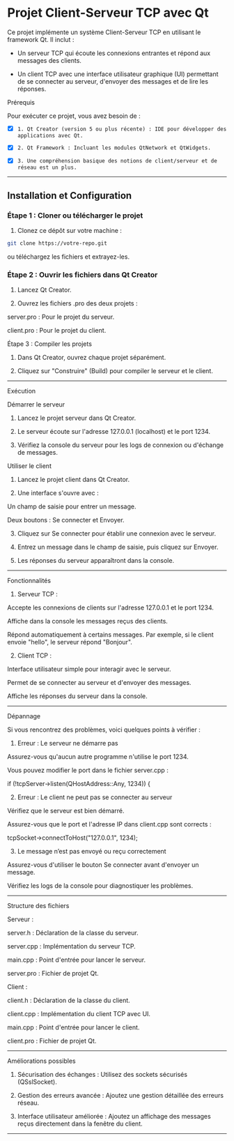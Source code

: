 # Projet Client-Serveur TCP avec Qt

Ce projet implémente un système Client-Serveur TCP en utilisant le framework Qt. Il inclut :

  - Un serveur TCP qui écoute les connexions entrantes et répond aux messages des clients.

  - Un client TCP avec une interface utilisateur graphique (UI) permettant de se connecter au serveur, d'envoyer des messages et de lire les réponses.


Prérequis

Pour exécuter ce projet, vous avez besoin de :

- [x]  `1. Qt Creator (version 5 ou plus récente) : IDE pour développer des applications avec Qt.`


- [x]  `2. Qt Framework : Incluant les modules QtNetwork et QtWidgets.`


- [x]  `3. Une compréhension basique des notions de client/serveur et de réseau est un plus.`




---

## Installation et Configuration

### Étape 1 : Cloner ou télécharger le projet

1. Clonez ce dépôt sur votre machine :

  ```bash
  git clone https://votre-repo.git
  ```
ou téléchargez les fichiers et extrayez-les.



### Étape 2 : Ouvrir les fichiers dans Qt Creator

1. Lancez Qt Creator.


2. Ouvrez les fichiers .pro des deux projets :

server.pro : Pour le projet du serveur.

client.pro : Pour le projet du client.




Étape 3 : Compiler les projets

1. Dans Qt Creator, ouvrez chaque projet séparément.


2. Cliquez sur "Construire" (Build) pour compiler le serveur et le client.




---

Exécution

Démarrer le serveur

1. Lancez le projet serveur dans Qt Creator.


2. Le serveur écoute sur l'adresse 127.0.0.1 (localhost) et le port 1234.


3. Vérifiez la console du serveur pour les logs de connexion ou d'échange de messages.



Utiliser le client

1. Lancez le projet client dans Qt Creator.


2. Une interface s'ouvre avec :

Un champ de saisie pour entrer un message.

Deux boutons : Se connecter et Envoyer.



3. Cliquez sur Se connecter pour établir une connexion avec le serveur.


4. Entrez un message dans le champ de saisie, puis cliquez sur Envoyer.


5. Les réponses du serveur apparaîtront dans la console.




---

Fonctionnalités

1. Serveur TCP :

Accepte les connexions de clients sur l'adresse 127.0.0.1 et le port 1234.

Affiche dans la console les messages reçus des clients.

Répond automatiquement à certains messages. Par exemple, si le client envoie "hello", le serveur répond "Bonjour".



2. Client TCP :

Interface utilisateur simple pour interagir avec le serveur.

Permet de se connecter au serveur et d'envoyer des messages.

Affiche les réponses du serveur dans la console.





---

Dépannage

Si vous rencontrez des problèmes, voici quelques points à vérifier :

1. Erreur : Le serveur ne démarre pas

Assurez-vous qu'aucun autre programme n'utilise le port 1234.

Vous pouvez modifier le port dans le fichier server.cpp :

if (!tcpServer->listen(QHostAddress::Any, 1234)) {



2. Erreur : Le client ne peut pas se connecter au serveur

Vérifiez que le serveur est bien démarré.

Assurez-vous que le port et l'adresse IP dans client.cpp sont corrects :

tcpSocket->connectToHost("127.0.0.1", 1234);



3. Le message n’est pas envoyé ou reçu correctement

Assurez-vous d'utiliser le bouton Se connecter avant d'envoyer un message.

Vérifiez les logs de la console pour diagnostiquer les problèmes.





---

Structure des fichiers

Serveur :

server.h : Déclaration de la classe du serveur.

server.cpp : Implémentation du serveur TCP.

main.cpp : Point d'entrée pour lancer le serveur.

server.pro : Fichier de projet Qt.


Client :

client.h : Déclaration de la classe du client.

client.cpp : Implémentation du client TCP avec UI.

main.cpp : Point d'entrée pour lancer le client.

client.pro : Fichier de projet Qt.




---

Améliorations possibles

1. Sécurisation des échanges : Utilisez des sockets sécurisés (QSslSocket).


2. Gestion des erreurs avancée : Ajoutez une gestion détaillée des erreurs réseau.


3. Interface utilisateur améliorée : Ajoutez un affichage des messages reçus directement dans la fenêtre du client.




---

